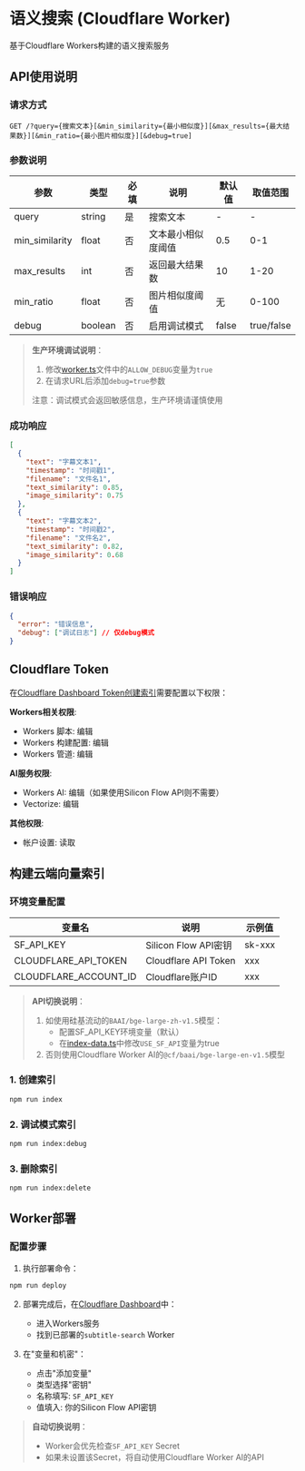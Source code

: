 # 语义搜索 (Cloudflare Worker)

基于Cloudflare Workers构建的语义搜索服务

## API使用说明

### 请求方式
```http
GET /?query={搜索文本}[&min_similarity={最小相似度}][&max_results={最大结果数}][&min_ratio={最小图片相似度}][&debug=true]
```

### 参数说明

| 参数 | 类型 | 必填 | 说明 | 默认值 | 取值范围 |
|------|------|------|------|------|------|
| query | string | 是 | 搜索文本 | - | - |
| min_similarity | float | 否 | 文本最小相似度阈值 | 0.5 | 0-1 |
| max_results | int | 否 | 返回最大结果数 | 10 | 1-20 |
| min_ratio | float | 否 | 图片相似度阈值 | 无 | 0-100 |
| debug | boolean | 否 | 启用调试模式 | false | true/false |

> **生产环境调试说明**：
> 1. 修改[worker.ts](./worker.ts)文件中的`ALLOW_DEBUG`变量为`true`
> 2. 在请求URL后添加`debug=true`参数
> 
> 注意：调试模式会返回敏感信息，生产环境请谨慎使用

### 成功响应
```json
[
  {
    "text": "字幕文本1",
    "timestamp": "时间戳1",
    "filename": "文件名1", 
    "text_similarity": 0.85,
    "image_similarity": 0.75
  },
  {
    "text": "字幕文本2",
    "timestamp": "时间戳2",
    "filename": "文件名2",
    "text_similarity": 0.82,
    "image_similarity": 0.68
  }
]
```

### 错误响应
```json
{
  "error": "错误信息",
  "debug": ["调试日志"] // 仅debug模式
}
```

## Cloudflare Token

在[Cloudflare Dashboard Token创建索引](https://dash.cloudflare.com/profile/api-tokens)需要配置以下权限：

**Workers相关权限**:
- Workers 脚本: 编辑
- Workers 构建配置: 编辑 
- Workers 管道: 编辑

**AI服务权限**:
- Workers AI: 编辑（如果使用Silicon Flow API则不需要）
- Vectorize: 编辑

**其他权限**:
- 帐户设置: 读取

## 构建云端向量索引

### 环境变量配置

| 变量名 | 说明 | 示例值 |
|------|------|------|
| SF_API_KEY | Silicon Flow API密钥 | sk-xxx |
| CLOUDFLARE_API_TOKEN | Cloudflare API Token | xxx |
| CLOUDFLARE_ACCOUNT_ID | Cloudflare账户ID | xxx |

> **API切换说明**：
> 1. 如使用硅基流动的`BAAI/bge-large-zh-v1.5`模型：
>    - 配置SF_API_KEY环境变量（默认）
>    - 在[index-data.ts](./tools/index-data.ts#L18)中修改`USE_SF_API`变量为true
> 2. 否则使用Cloudflare Worker AI的`@cf/baai/bge-large-en-v1.5`模型

### 1. 创建索引
```bash
npm run index
```

### 2. 调试模式索引
```bash
npm run index:debug
```

### 3. 删除索引
```bash
npm run index:delete
```

## Worker部署

### 配置步骤

1. 执行部署命令：
```bash
npm run deploy
```

2. 部署完成后，在[Cloudflare Dashboard](https://dash.cloudflare.com/)中：
   - 进入Workers服务
   - 找到已部署的`subtitle-search` Worker

3. 在"变量和机密"：
   - 点击"添加变量"
   - 类型选择"密钥"
   - 名称填写: `SF_API_KEY` 
   - 值填入: 你的Silicon Flow API密钥

> **自动切换说明**：
> - Worker会优先检查`SF_API_KEY` Secret
> - 如果未设置该Secret，将自动使用Cloudflare Worker AI的API
